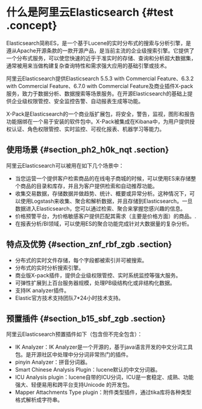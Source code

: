 # 什么是阿里云Elasticsearch {#test .concept}

Elasticsearch简称ES，是一个基于Lucene的实时分布式的搜索与分析引擎，是遵从Apache开源条款的一款开源产品，是当前主流的企业级搜索引擎。它提供了一个分布式服务，可以使您快速的近乎于准实时的存储、查询和分析超大数据集，通常被用来当做构建复杂查询特性和需求强大应用的基础引擎或技术。

阿里云Elasticsearch提供Elasticsearch 5.5.3 with Commercial Feature、6.3.2 with Commercial Feature、6.7.0 with Commercial Feature及商业插件X-pack服务，致力于数据分析、数据搜索等场景服务。在开源Elasticsearch的基础上提供企业级权限管控、安全监控告警、自动报表生成等功能。

X-Pack是Elasticsearch的一个商业版扩展包，将安全，警告，监视，图形和报告功能捆绑在一个易于安装的软件包中。X-Pack被集成在Kibana中，为用户提供授权认证、角色权限管控、实时监控、可视化报表、机器学习等能力。

## 使用场景 {#section_ph2_h0k_nqt .section}

阿里云Elasticsearch可以被用在如下几个场景中：

-   当您运营一个提供客户检索商品的在线电子商城的时候，可以使用ES来存储整个商品的目录和库存，并且为客户提供检索和自动推荐功能。
-   收集交易数据，存储数据并做趋势、统计、概要或异常分析。这种情况下，可以使用Logstash来收集、聚合和解析数据，并且存储到Elasticsearch。一旦数据进入Elasticsearch，您可以通过检索、聚合来掌握您感兴趣的信息。
-   价格预警平台，为价格敏感客户提供匹配其需求（主要是价格方面）的商品。.
-   在报表分析/BI领域，可以使用ES的聚合功能完成针对大数据量的复杂分析。

## 特点及优势 {#section_znf_rbf_zgb .section}

-   分布式的实时文件存储，每个字段都被索引并可被搜索。
-   分布式的实时分析搜索引擎。
-   商业版X-pack插件，提供企业级权限管控、实时系统监控等强大服务。
-   可弹性扩展到上百台服务器规模，处理PB级结构化或非结构化数据。
-   支持IK analyzer插件。
-   Elastic官方技术支持团队7\*24小时技术支持。

## 预置插件 {#section_b15_sbf_zgb .section}

阿里云Elasticsearch预置插件如下（包含但不完全包含）：

-   IK Analyzer：IK Analyzer是一个开源的，基于java语言开发的中文分词工具包。是开源社区中处理中分分词非常热门的插件。
-   pinyin Analyzer：拼音分词器。
-   Smart Chinese Analysis Plugin：lucene默认的中文分词器。
-   ICU Analysis plugin：lucene自带的ICU分词，ICU是一套稳定、成熟、功能强大、轻便易用和跨平台支持Unicode 的开发包。
-   Mapper Attachments Type plugin：附件类型插件，通过tika库将各种类型格式解析成字符串。

